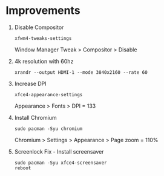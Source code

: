 # Improvements

1. Disable Compositor

   ```
   xfwm4-tweaks-settings
   ```

   Window Manager Tweak > Compositor > Disable

2. 4k resolution with 60hz

   ```
   xrandr --output HDMI-1 --mode 3840x2160 --rate 60
   ```

3. Increase DPI

   ```
   xfce4-appearance-settings
   ```

   Appearance > Fonts > DPI = 133

4. Install Chromium

   ```
   sudo pacman -Syu chromium
   ```

   Chromium > Settings > Appearance > Page zoom = 110%

5. Screenlock Fix - Install screensaver
   ```
   sudo pacman -Syu xfce4-screensaver
   reboot
   ```
